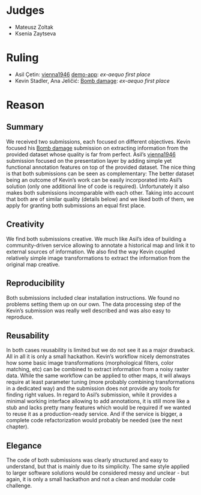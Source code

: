 # Judges
* Mateusz Zoltak
* Ksenia Zaytseva
# Ruling
* Asil Çetin: [vienna1946](https://github.com/asilcetin/vienna1946) [demo-app](https://asilcetin.com/projects/vienna1946/): *ex-aequo first place*
* Kevin Stadler, Ana Jeličić: [Bomb damage](https://github.com/kevinstadler/bombdamage): *ex-aequo first place*
# Reason
## Summary
We received two submissions, each focused on different objectives. Kevin focused his [Bomb damage](https://github.com/kevinstadler/bombdamage) submission on extracting information from the provided dataset whose quality is far from perfect. Asil’s [vienna1946](https://github.com/asilcetin/vienna1946) submission focused on the presentation layer by adding simple yet functional annotation features on top of the provided dataset. The nice thing is that both submissions can be seen as complementary: The better dataset being an outcome of Kevin’s work can be easily incorporated into Asil’s solution (only one additional line of code is required). Unfortunately it also makes both submissions incomparable with each other. Taking into account that both are of similar quality (details below) and we liked both of them, we apply for granting both submissions an equal first place.
## Creativity
We find both submissions creative. We much like Asil’s idea of building a community-driven service allowing to annotate a historical map and link it to external sources of information. We also find the way Kevin coupled relatively simple image transformations to extract the information from the original map creative.
## Reproducibility
Both submissions included clear installation instructions. We found no problems setting them up on our own. The data processing step of the Kevin’s submission was really well described and was also easy to reproduce.
## Reusability
In both cases reusability is limited but we do not see it as a major drawback. All in all it is only a small hackathon. Kevin’s workflow nicely demonstrates how some basic image transformations (morphological filters, color matching, etc) can be combined to extract information from a noisy raster data. While the same workflow can be applied to other maps, it will always require at least parameter tuning (more probably combining transformations in a dedicated way) and the submission does not provide any tools for finding right values. In regard to Asil’s submission, while it provides a minimal working interface allowing to add annotations, it is still more like a stub and lacks pretty many features which would be required if we wanted to reuse it as a production-ready service. And if the service is bigger, a complete code refactorization would probably be needed (see the next chapter).
## Elegance
The code of both submissions was clearly structured and easy to understand, but that is mainly due to its simplicity. The same style applied to larger software solutions would be considered messy and unclear - but again, it is only a small hackathon and not a clean and modular code challenge.
